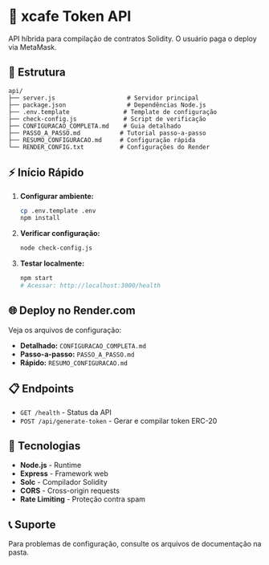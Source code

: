 # 🚀 xcafe Token API

API híbrida para compilação de contratos Solidity. O usuário paga o deploy via MetaMask.

## 📁 Estrutura

```
api/
├── server.js                    # Servidor principal
├── package.json                 # Dependências Node.js
├── .env.template               # Template de configuração
├── check-config.js             # Script de verificação
├── CONFIGURACAO_COMPLETA.md    # Guia detalhado
├── PASSO_A_PASSO.md           # Tutorial passo-a-passo
├── RESUMO_CONFIGURACAO.md     # Configuração rápida
└── RENDER_CONFIG.txt          # Configurações do Render
```

## ⚡ Início Rápido

1. **Configurar ambiente:**
   ```bash
   cp .env.template .env
   npm install
   ```

2. **Verificar configuração:**
   ```bash
   node check-config.js
   ```

3. **Testar localmente:**
   ```bash
   npm start
   # Acessar: http://localhost:3000/health
   ```

## 🌐 Deploy no Render.com

Veja os arquivos de configuração:
- **Detalhado:** `CONFIGURACAO_COMPLETA.md`
- **Passo-a-passo:** `PASSO_A_PASSO.md`
- **Rápido:** `RESUMO_CONFIGURACAO.md`

## 📋 Endpoints

- `GET /health` - Status da API
- `POST /api/generate-token` - Gerar e compilar token ERC-20

## 🔧 Tecnologias

- **Node.js** - Runtime
- **Express** - Framework web
- **Solc** - Compilador Solidity
- **CORS** - Cross-origin requests
- **Rate Limiting** - Proteção contra spam

## 📞 Suporte

Para problemas de configuração, consulte os arquivos de documentação na pasta.
